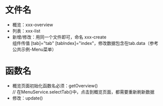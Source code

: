 # 文件名
- 概览：xxx-overview
- 列表：xxx-list
- 新增/修改：用同一个文件即可，命名 xxx-create  
  组件传值 [tab]="tab" [tabIndex]="index"，修改数据包含在tab.data（参考 公共示例-Menu菜单）

# 函数名
- 概览页面初始化函数名必须：getOverview()   
	// 在MenuService.selectTab()中，点击到概览页面，都需要重新刷新数据
- 修改：update()
